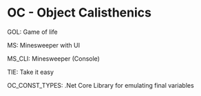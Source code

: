 # OC - Object Calisthenics



GOL: Game of life

MS: Minesweeper with UI

MS_CLI: Minesweeper (Console)

TIE: Take it easy

OC_CONST_TYPES: .Net Core Library for emulating final variables
